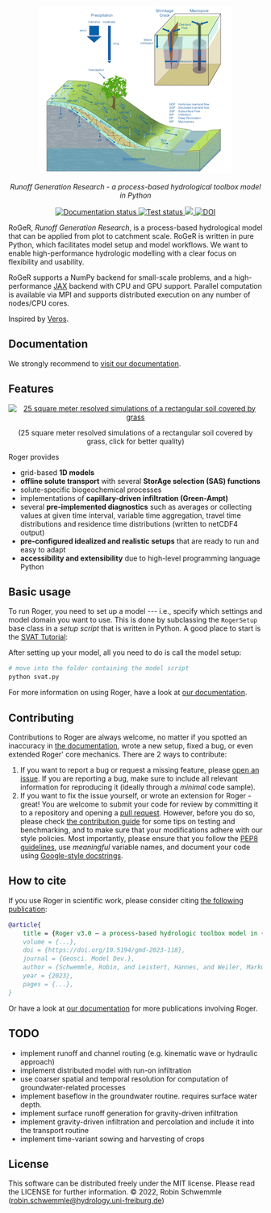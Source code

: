<p align="center">
<img src="doc/_images/roger-logo.png">
</p>

<p align="center">
<i>Runoff Generation Research - a process-based hydrological toolbox model in Python</i>
</p>

<p align="center">
  <a href="http://roger.readthedocs.io/?badge=latest">
    <img src="https://readthedocs.org/projects/roger/badge/?version=latest" alt="Documentation status">
  </a>
  <a href="https://github.com/Hydrology-IFH/roger/actions/workflows/test-all.yml">
    <img src="https://github.com/Hydrology-IFH/roger/actions/workflows/test-all.yml/badge.svg" alt="Test status">
  </a>
  <a href="https://codecov.io/gh/Hydrology-IFH/roger" > 
  <img src="https://codecov.io/gh/Hydrology-IFH/roger/branch/main/graph/badge.svg?token=KXSVNGDDNH"/> 
  </a>
  <a href="https://zenodo.org/badge/latestdoi/536477819"><img src="https://zenodo.org/badge/536477819.svg" alt="DOI"></a>
</p>

RoGeR, *Runoff Generation Research*, is a process-based hydrological model that can be applied from plot to catchment scale. RoGeR is written in pure Python, which facilitates model setup and model workflows. We want to enable high-performance hydrologic modelling with a clear focus on flexibility and usability.

RoGeR supports a NumPy backend for small-scale problems, and a
high-performance [JAX](https://github.com/google/jax) backend
with CPU and GPU support. Parallel computation is available via MPI and supports
distributed execution on any number of nodes/CPU cores.

Inspired by [Veros](https://veros.readthedocs.io/en/latest/).

## Documentation

We strongly recommend to [visit our documentation](https://roger.readthedocs.io/en/latest/).


## Features

<p align="center">
  <a href="https://vimeo.com/797828563">
      <img src="doc/_images/theta_and_tt.gif?raw=true" alt="25 square meter resolved simulations 
of a rectangular soil covered by grass">
  </a>
</p>

<p align="center">
(25 square meter resolved simulations 
of a rectangular soil covered 
by grass, click for better
quality)
</p>

Roger provides

-   grid-based **1D models**
-   **offline solute transport** with several **StorAge selection (SAS) functions**
-   solute-specific biogeochemical processes
-   implementations of **capillary-driven infiltration (Green-Ampt)**
-   several **pre-implemented diagnostics** such as averages or collecting values
    at given time interval, variable time aggregation, travel time distributions
    and residence time distributions (written to netCDF4 output)
-   **pre-configured idealized and realistic setups** that are ready to
    run and easy to adapt
-   **accessibility and extensibility** due to high-level programming language Python


## Basic usage

To run Roger, you need to set up a model --- i.e., specify which settings
and model domain you want to use. This is done by subclassing the
`RogerSetup` base class in a *setup script* that is written in Python. A good
place to start is the
[SVAT Tutorial](https://github.com/Hydrology-IFH/roger/blob/master/roger/examples/plot_scale/svat_tutorial):


After setting up your model, all you need to do is call the model setup:
```bash
# move into the folder containing the model script
python svat.py
```

For more information on using Roger, have a look at [our
documentation](http://roger.readthedocs.io).

## Contributing

Contributions to Roger are always welcome, no matter if you spotted an
inaccuracy in [the documentation](https://roger.readthedocs.io), wrote a
new setup, fixed a bug, or even extended Roger\' core mechanics. There
are 2 ways to contribute:

1.  If you want to report a bug or request a missing feature, please
    [open an issue](https://github.com/Hydrology-IFH/roger/issues). If you
    are reporting a bug, make sure to include all relevant information
    for reproducing it (ideally through a *minimal* code sample).
2.  If you want to fix the issue yourself, or wrote an extension for
    Roger - great! You are welcome to submit your code for review by
    committing it to a repository and opening a [pull
    request](https://github.com/Hydrology-IFH/roger/pulls). However,
    before you do so, please check [the contribution
    guide](http://roger.readthedocs.io/quickstart/get-started.html#enhancing-Roger)
    for some tips on testing and benchmarking, and to make sure that
    your modifications adhere with our style policies. Most importantly,
    please ensure that you follow the [PEP8
    guidelines](https://www.python.org/dev/peps/pep-0008/), use
    *meaningful* variable names, and document your code using
    [Google-style
    docstrings](http://sphinxcontrib-napoleon.readthedocs.io/en/latest/example_google.html).

## How to cite

If you use Roger in scientific work, please consider citing [the following publication](...):

```bibtex
@article{
	title = {Roger v3.0 – a process-based hydrologic toolbox model in {Python}},
	volume = {...},
	doi = {https://doi.org/10.5194/gmd-2023-118},
	journal = {Geosci. Model Dev.},
	author = {Schwemmle, Robin, and Leistert, Hannes, and Weiler, Markus},
	year = {2023},
	pages = {...},
}
```

Or have a look at [our documentation](https://roger.readthedocs.io/en/latest/more/publications.html)
for more publications involving Roger.

## TODO
- implement runoff and channel routing (e.g. kinematic wave or hydraulic approach)
- implement distributed model with run-on infiltration
- use coarser spatial and temporal resolution for computation of
groundwater-related processes
- implement baseflow in the groundwater routine. requires surface water depth.
- implement surface runoff generation for gravity-driven infiltration
- implement gravity-driven infiltration and percolation and include it into the transport routine
- implement time-variant sowing and harvesting of crops

## License
This software can be distributed freely under the MIT license. Please read the LICENSE for further information.
© 2022, Robin Schwemmle (<robin.schwemmle@hydrology.uni-freiburg.de>)
